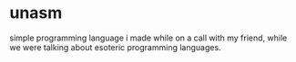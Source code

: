 # unasm

simple programming language i made while on a call with my friend, while we were talking about esoteric programming languages.
